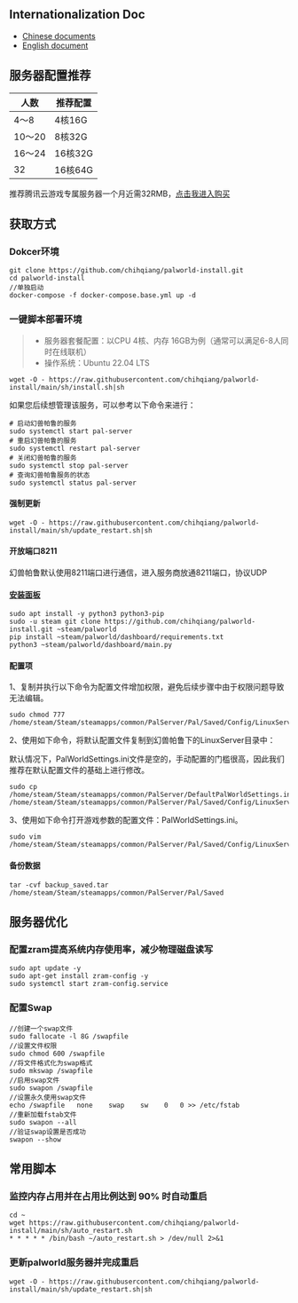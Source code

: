 ## Internationalization Doc

- [Chinese documents](./README.md)
- [English document](./README.EN.md)

## 服务器配置推荐

| 人数   | 推荐配置 |
| ------ | -------- |
| 4～8   | 4核16G   |
| 10～20 | 8核32G   |
| 16～24 | 16核32G  |
| 32     | 16核64G  |

推荐腾讯云游戏专属服务器一个月近需32RMB，[点击我进入购买](https://curl.qcloud.com/Y9Umsuw8)

## 获取方式

### Dokcer环境

~~~
git clone https://github.com/chihqiang/palworld-install.git
cd palworld-install
//单独启动
docker-compose -f docker-compose.base.yml up -d
~~~

### **一键脚本部署环境**
> - 服务器套餐配置：以CPU 4核、内存 16GB为例（通常可以满足6-8人同时在线联机）
> - 操作系统：Ubuntu 22.04 LTS

```shell
wget -O - https://raw.githubusercontent.com/chihqiang/palworld-install/main/sh/install.sh|sh
```
如果您后续想管理该服务，可以参考以下命令来进行：

~~~
# 启动幻兽帕鲁的服务
sudo systemctl start pal-server
# 重启幻兽帕鲁的服务
sudo systemctl restart pal-server
# 关闭幻兽帕鲁的服务
sudo systemctl stop pal-server
# 查询幻兽帕鲁服务的状态
sudo systemctl status pal-server
~~~

#### 强制更新

~~~
wget -O - https://raw.githubusercontent.com/chihqiang/palworld-install/main/sh/update_restart.sh|sh
~~~

#### 开放端口8211

幻兽帕鲁默认使用8211端口进行通信，进入服务商放通8211端口，协议UDP

#### [安装面板](https://github.com/chihqiang/palworld-install/tree/main/dashboard)

~~~
sudo apt install -y python3 python3-pip
sudo -u steam git clone https://github.com/chihqiang/palworld-install.git ~steam/palworld
pip install ~steam/palworld/dashboard/requirements.txt
python3 ~steam/palworld/dashboard/main.py 
~~~

#### 配置项

1、复制并执行以下命令为配置文件增加权限，避免后续步骤中由于权限问题导致无法编辑。

~~~
sudo chmod 777 /home/steam/Steam/steamapps/common/PalServer/Pal/Saved/Config/LinuxServer/PalWorldSettings.ini
~~~

2、使用如下命令，将默认配置文件复制到幻兽帕鲁下的LinuxServer目录中：

默认情况下，PalWorldSettings.ini文件是空的，手动配置的门槛很高，因此我们推荐在默认配置文件的基础上进行修改。

~~~
sudo cp /home/steam/Steam/steamapps/common/PalServer/DefaultPalWorldSettings.ini /home/steam/Steam/steamapps/common/PalServer/Pal/Saved/Config/LinuxServer/PalWorldSettings.ini
~~~

3、使用如下命令打开游戏参数的配置文件：PalWorldSettings.ini。

~~~
sudo vim /home/steam/Steam/steamapps/common/PalServer/Pal/Saved/Config/LinuxServer/PalWorldSettings.ini
~~~

#### 备份数据

~~~
tar -cvf backup_saved.tar /home/steam/Steam/steamapps/common/PalServer/Pal/Saved
~~~

## 服务器优化

### 配置zram提高系统内存使用率，减少物理磁盘读写

~~~
sudo apt update -y
sudo apt-get install zram-config -y
sudo systemctl start zram-config.service
~~~

### 配置Swap

~~~
//创建一个swap文件
sudo fallocate -l 8G /swapfile
//设置文件权限
sudo chmod 600 /swapfile
//将文件格式化为swap格式
sudo mkswap /swapfile
//启用swap文件
sudo swapon /swapfile
//设置永久使用swap文件
echo /swapfile   none    swap    sw    0   0 >> /etc/fstab
//重新加载fstab文件
sudo swapon --all
//验证swap设置是否成功
swapon --show
~~~

## 常用脚本

### 监控内存占用并在占用比例达到 90% 时自动重启

~~~
cd ~
wget https://raw.githubusercontent.com/chihqiang/palworld-install/main/sh/auto_restart.sh
* * * * * /bin/bash ~/auto_restart.sh > /dev/null 2>&1
~~~

### 更新palworld服务器并完成重启

~~~
wget -O - https://raw.githubusercontent.com/chihqiang/palworld-install/main/sh/update_restart.sh|sh
~~~

